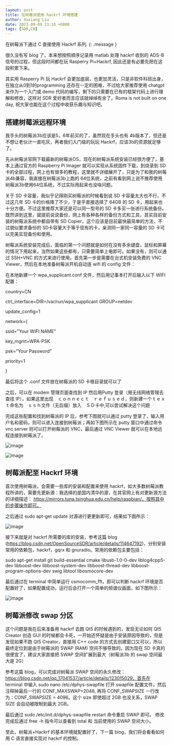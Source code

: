 ```yaml
---
layout: post
title: 在树莓派使用 hackrf 环境搭建
author: Xuxiang Liu
date: 2023-09-09 23:18 +0800
tags: [SDR,CN]
--- 
```


在树莓派下通过 C 直接使用 Hackrf 系列.
{: .message }

很久没有写 blog 了，本来想按照顺序记录用 matlab 处理 hackrf 收到的 ADS-B 信号的过程，但这段时间都在玩 Rasperry Pi+Hackrf, 因此还是有必要先把在这段积累下来。

其实用 Rasperry Pi 玩 Hackrf 会更加底层，也更加灵活，只是非软件科班出身，在独立从0到1的programming 还存在一定的困难，不过给大家推荐使用 chatgpt 来作为一个入门或 demo 代码的编写，剩下的只需要在已有的框架代码上进行理解和修改，这样对 SDR 爱好者而言应该就绰绰有余了。Roma is not built on one day, 祝大家也能在这个过程中收获乐趣与知识吧。

## 搭建树莓派远程环境

我手头的树莓派3b应该是5，6年前买的了，虽然现在手头也有 4b版本了，但还是不想让老伙计一直吃灰，再者我们入门级的玩玩 Hackrf，应该3b的资源就足够了。

先从树莓派官网下载最新的树莓派OS，现在的树莓派系统安装已经很方便了，基本上通过官方的 Raspberry Pi Imager 就可以实现从系统固件下载，到烧录到 SD卡的全部过程，网上也有很多的教程，这里就不详细展开了，只是为了和我的树莓派4b兼容，我直接在树莓派3b上跑的 64位系统，之前有看到网上说不推荐使用树莓派3b使用64位系统，不过实际用起来也没啥问题。

关于 SD 卡容量，我似乎记得刚买树莓派的时候看到说 SD 卡容量太大也不行，不过这几年 SD 卡的价格降了不少，于是乎直接选择了 64GB 的 SD 卡，用起来也十分方便。不过这里推荐大家还是可以同一型号的 SD 卡多买一张进行系统备份。既然讲到这里，就提前说说备份，网上有各种各样的备份方式和工具，其实目前安装的树莓派系统中都自带有 SD Copier，这个应该是目前最快最简单的方法，不过貌似要求备份的 SD卡容量大于等于现有的卡，亲测同一家同一容量的 SD 卡可以完美实现备份和使用。

树莓派系统安装完成后，面临的第一个问题就是如何在没有多余键盘，鼠标和屏幕的情况下用起来，当然如果这些都有，只需要简单上电即可。如果没有，则可以通过 SSH+VNC 的方式来进行使用。首先第一步是需要在台式机安装免费的 VNC Viewer，然后在本地准备树莓派开机自动连 wifi 的 config 文件：

在本地新建一个 wpa_supplicant.conf 文件，然后用记事本打开后输入以下 WIFI 配置：

country=CN

ctrl_interface=DIR=/var/run/wpa_supplicant GROUP=netdev

update_config=1

network={

ssid="Your WIFI NAME"

key_mgmt=WPA-PSK

psk="Your Password"

priority=1

} 

最后将这个 .conf 文件放在树莓派的 SD 卡根目录就可以了 

之后，可以在 modem 管理页面查找到 IP 然后用Putty 登录（用无线网络管理去查找 IP），如果这里出现　ｃｏｎｎｅｃｔ　ｒｅｆｕｓｅｄ，则新建一个ｔｅｘｔ命名为　ｓｓｈ文件（无后缀）放入　ＳＤ卡中,可以尝试解决这个问题

完成这些配置和找到树莓派的 IP 后，参考下图就可以通过 putty 登录了，输入用户名和密码，则可以进入连接到树莓派；再如下图所示在 putty 窗口中通过命令 vnc server 则可以打开树莓派的 VNC，最后通过 VNC Viewer 就可以在本地远程连接到树莓派了。

![image](https://github.com/xuxiang-liu/xuxiang-liu.github.io/assets/40487487/1b54cac0-dbb4-4fd6-87b7-9f2dea01f256)

![image](https://github.com/xuxiang-liu/xuxiang-liu.github.io/assets/40487487/84ff7cca-eb02-4703-91aa-d243ddd70427)

## 树莓派配至 Hackrf 环境

首次使用树莓派，会需要一些库的安装和配置来使用 hackrf，如大多数树莓派教程所讲的，需要先更新源：我选择的是国内清华的源，在其官网上有对更新源方法的详细描述： https://mirrors.tuna.tsinghua.edu.cn/help/raspbian/，按照其中的步骤操作即可。

之后通过 sudo apt-get update 对源进行更更新即可，结果如下图所示：

![image](https://github.com/xuxiang-liu/xuxiang-liu.github.io/assets/40487487/4f178944-aaa0-4a44-b4ac-cc870f4001f1)

接下来就是对 hackrf 所需要的库的安装，参考这篇 blog (https://blog.csdn.net/OpenSourceSDR/article/details/114647192)，分别安装常用的依赖包，hackrf，gqrx 和 gnuradio。常用的依赖包主要包括：

sudo apt-get install git build-essential cmake libusb-1.0-0-dev liblog4cpp5-dev libboost-dev libboost-system-dev libboost-thread-dev libboost-program-options-dev swig libtool libosmocore-dev 

最后通过在 terminal 中简单运行 osmocomm_fft，即可以判断 hackrf 环境是否配置好了，如果配置成功，运行后会打开一个简单的频谱仪画面，如下图所示：

![image](https://github.com/xuxiang-liu/xuxiang-liu.github.io/assets/40487487/382ef548-2d3e-44dc-866b-ee1be8419c1d)

## 树莓派修改 swap 分区

这个问题是我在后来准备用 hackrf 去跑 Qt5 的时候遇到的，发现无论如何 Qt5 Creator 创造 GUI 的时候都会卡死，一开始还怀疑是由于安装原因导致的，但是发现如果不跑 Qt5 Creator，直接用 C++ code 的方式去创建窗口又可以，所以最终定位到是由于树莓派的 SWAP (RAM) 空间不够导致的。因为现在 SD 卡真的很便宜了，建议大家直接把 SWAP 空间扩展到最大（树莓派3b 的 swap 空间最大是 2G）

参考这篇 blog，可以完成对树莓派 SWAP 空间的永久修改：https://blog.csdn.net/qq_17041537/article/details/123015029，首先在 terminal 中输入 sudo nano /etc/dphys-swapfile 打开 swapfile  配置文件，然后注释掉最后一行的 CONF_MAXSWAP=2048, 再将 CONF_SWAPSIZE 一行改为：CONF_SWAPSIZE = 4096。这个 size 即使超过 2GB 也没关系，SWAP SIZE 会自动被限制到最大 2GB。

最后通过 sudo /etc/init.d/dphys-swapfile restart 命令重启 SWAP 即可。 修改完成后通过 free -h 指令可以查看到 total 和 当前使用的 SWAP 空间大小。

至此，树莓派+Hackrf 的基本环境就配置好了，下一篇 blog，我们将会看看如何用 C 语言直接实现对 hackrf 的控制。






